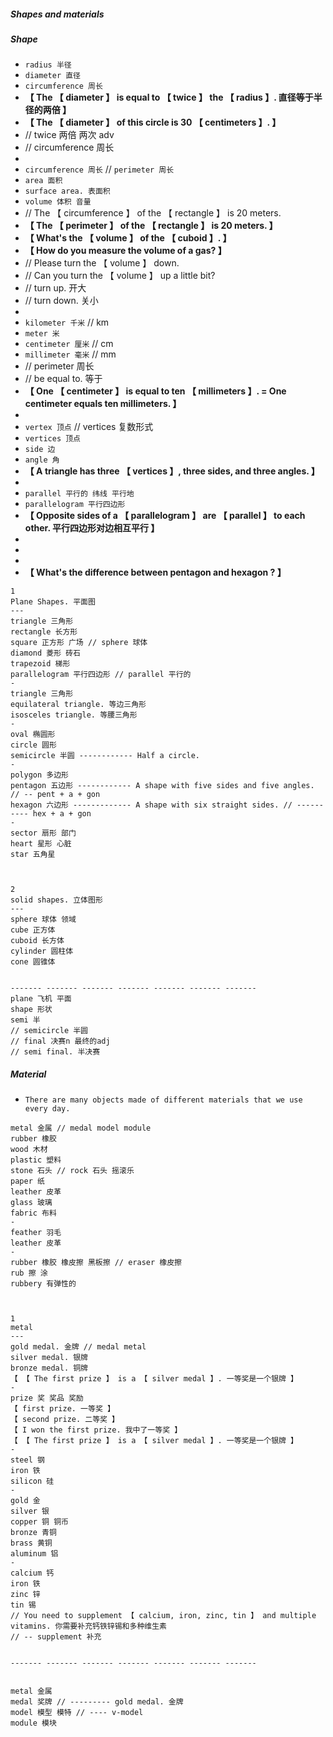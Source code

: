 ##### Shapes and materials

##### Shape

- `radius 半径`
- `diameter 直径`
- `circumference 周长`
- **【 The 【 diameter 】 is equal to 【 twice 】 the 【 radius 】. 直径等于半径的两倍 】**
- **【 The 【 diameter 】 of this circle is 30 【 centimeters 】. 】**
- // twice 两倍 两次 adv
- // circumference 周长
-
- `circumference 周长` // `perimeter 周长`
- `area 面积`
- `surface area. 表面积`
- `volume 体积 音量`
- // The 【 circumference 】 of the 【 rectangle 】 is 20 meters.
- **【 The 【 perimeter 】 of the 【 rectangle 】 is 20 meters. 】**
- **【 What's the 【 volume 】 of the 【 cuboid 】. 】**
- **【 How do you measure the volume of a gas? 】**
- // Please turn the 【 volume 】 down.
- // Can you turn the 【 volume 】 up a little bit?
- // turn up. 开大
- // turn down. 关小
-
- `kilometer 千米` // km
- `meter 米`
- `centimeter 厘米` // cm
- `millimeter 毫米` // mm
- // perimeter 周长
- // be equal to. 等于
- **【 One 【 centimeter 】 is equal to ten 【 millimeters 】. = One centimeter equals ten millimeters. 】**
-
- `vertex 顶点` // vertices 复数形式
- `vertices 顶点`
- `side 边`
- `angle 角`
- **【 A triangle has three 【 vertices 】, three sides, and three angles. 】**
-
- `parallel 平行的 纬线 平行地`
- `parallelogram 平行四边形`
- **【 Opposite sides of a 【 parallelogram 】 are 【 parallel 】 to each other. 平行四边形对边相互平行 】**
-
-
-
- **【 What's the difference between pentagon and hexagon ? 】**

```
1
Plane Shapes. 平面图
---
triangle 三角形
rectangle 长方形
square 正方形 广场 // sphere 球体
diamond 菱形 砖石
trapezoid 梯形
parallelogram 平行四边形 // parallel 平行的
-
triangle 三角形
equilateral triangle. 等边三角形
isosceles triangle. 等腰三角形
-
oval 椭圆形
circle 圆形
semicircle 半圆 ------------ Half a circle.
-
polygon 多边形
pentagon 五边形 ------------ A shape with five sides and five angles. // -- pent + a + gon
hexagon 六边形 ------------- A shape with six straight sides. // ---------- hex + a + gon
-
sector 扇形 部门
heart 星形 心脏
star 五角星



2
solid shapes. 立体图形
---
sphere 球体 领域
cube 正方体
cuboid 长方体
cylinder 圆柱体
cone 圆锥体


------- ------- ------- ------- ------- ------- -------
plane 飞机 平面
shape 形状
semi 半
// semicircle 半圆
// final 决赛n 最终的adj
// semi final. 半决赛
```

##### Material

- `There are many objects made of different materials that we use every day.`

```
metal 金属 // medal model module
rubber 橡胶
wood 木材
plastic 塑料
stone 石头 // rock 石头 摇滚乐
paper 纸
leather 皮革
glass 玻璃
fabric 布料
-
feather 羽毛
leather 皮革
-
rubber 橡胶 橡皮擦 黑板擦 // eraser 橡皮擦
rub 擦 涂
rubbery 有弹性的



1
metal
---
gold medal. 金牌 // medal metal
silver medal. 银牌
bronze medal. 铜牌
【 【 The first prize 】 is a 【 silver medal 】. 一等奖是一个银牌 】
-
prize 奖 奖品 奖励
【 first prize. 一等奖 】
【 second prize. 二等奖 】
【 I won the first prize. 我中了一等奖 】
【 【 The first prize 】 is a 【 silver medal 】. 一等奖是一个银牌 】
-
steel 钢
iron 铁
silicon 硅
-
gold 金
silver 银
copper 铜 铜币
bronze 青铜
brass 黄铜
aluminum 铝
-
calcium 钙
iron 铁
zinc 锌
tin 锡
// You need to supplement 【 calcium, iron, zinc, tin 】 and multiple vitamins. 你需要补充钙铁锌锡和多种维生素
// -- supplement 补充


------- ------- ------- ------- ------- ------- -------


metal 金属
medal 奖牌 // --------- gold medal. 金牌
model 模型 模特 // ---- v-model
module 模块
```
